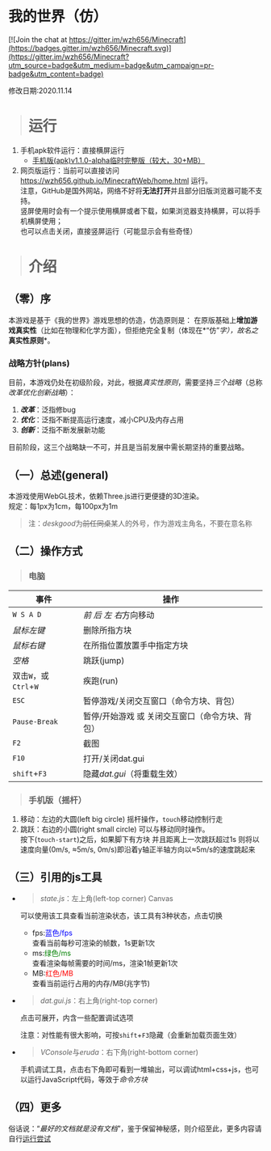 # 我的世界（仿）

[![Join the chat at https://gitter.im/wzh656/Minecraft](https://badges.gitter.im/wzh656/Minecraft.svg)](https://gitter.im/wzh656/Minecraft?utm_source=badge&utm_medium=badge&utm_campaign=pr-badge&utm_content=badge)

修改日期:2020.11.14

> # 运行

1. 手机apk软件运行：直接横屏运行
    + [手机版(apk)v1.1.0-alpha临时完整版（较大，30+MB）](https://github.com/wzh656/MinecraftWeb/releases/download/v1.1.0-alpha/Minecraft.apk)
2. 网页版运行：当前可以直接访问 <https://wzh656.github.io/MinecraftWeb/home.html> 运行。  
    注意，GitHub是国外网站，网络不好将**无法打开**并且部分旧版浏览器可能不支持。  
    竖屏使用时会有一个提示使用横屏或者下载，如果浏览器支持横屏，可以将手机横屏使用；  
    也可以点击关闭，直接竖屏运行（可能显示会有些奇怪）

> # 介绍

## （零）序
本游戏是基于《我的世界》游戏思想的仿造，仿造原则是：
在原版基础上**增加游戏真实性**（比如在物理和化学方面），但拒绝完全复制（体现在*“仿”*字），故名之***真实性原则***。

### 战略方针(plans)
目前，本游戏仍处在初级阶段，对此，根据*真实性原则*，需要坚持*三个战略*（总称*改革优化创新战略*）：
1. ***改革***：泛指修bug
3. ***优化***：泛指不断提高运行速度，减小CPU及内存占用
2. ***创新***：泛指不断发展新功能

目前阶段，这三个战略缺一不可，并且是当前发展中需长期坚持的重要战略。

## （一）总述(general)
本游戏使用WebGL技术，依赖Three.js进行更便捷的3D渲染。  
规定：每1px为1cm，每100px为1m
> 注：*deskgood*为~~前任同桌~~某人的外号，作为游戏主角名，不要在意名称

## （二）操作方式
> ### 电脑

| 事件						| 操作												|
| -------------------------	| -------------------------------------------------	|
| `W S A D`					| *前 后 左 右*方向移动								|
| *鼠标左键*				| 删除所指方块										|
| *鼠标右键*				| 在所指位置放置手中指定方块						|
| *空格*					| 跳跃(jump)										|
| 双击`W`，或 `Ctrl`+`W`	| 疾跑(run)											|
| `ESC`						| 暂停游戏/关闭交互窗口（命令方块、背包）			|
| `Pause-Break`				| 暂停/开始游戏 或 关闭交互窗口（命令方块、背包）	|
| `F2`						| 截图												|
| `F10`						| 打开/关闭dat.gui									|
| `shift`+`F3`				| 隐藏*dat.gui*（将重载生效）						|

> ### 手机版（摇杆）

1. 移动：左边的大圆(left big circle)
    摇杆操作，`touch`移动控制行走
2. 跳跃：右边的小圆(right small circle)
    可以与移动同时操作。  
    按下(`touch-start`)之后，如果脚下有方块
    并且距离上一次跳跃超过1s
    则将以速度向量(0m/s, ≈5m/s, 0m/s)即沿着y轴正半轴方向以≈5m/s的速度跳起来

## （三）引用的js工具
+ > *state.js*：左上角(left-top corner) Canvas
    
    可以使用该工具查看当前渲染状态，该工具有3种状态，点击切换
    + fps:<font style="color:blue;">蓝色/fps</font>  
        查看当前每秒可渲染的帧数，1s更新1次
    + ms:<font style="color:green;">绿色/ms</font>  
        查看渲染每帧需要的时间/ms，渲染1帧更新1次
    + MB:<font style="color:red;">红色/MB</font>  
        查看当前运行占用的内存/MB(兆字节)

+ > *dat.gui.js*：右上角(right-top corner)
    
    点击可展开，内含一些配置调试选项
    
    注意：对性能有很大影响，可按`shift`+`F3`隐藏（会重新加载页面生效）

+ > *VConsole*与*eruda*：右下角(right-bottom corner)
    
    手机调试工具，点击右下角即可看到一堆输出，可以调试html+css+js，也可以运行JavaScript代码，等效于*命令方块*


## （四）更多
俗话说：“*最好的文档就是没有文档*”，鉴于保留神秘感，则介绍至此，更多内容请自行[运行尝试](#运行)
